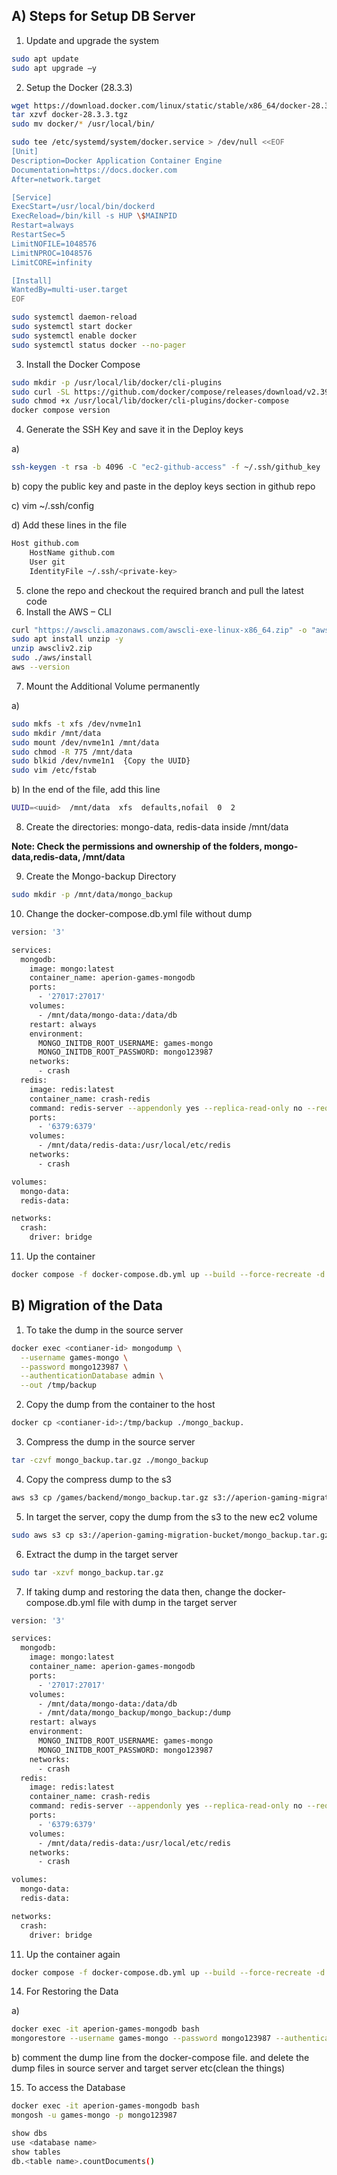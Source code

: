 ## A) Steps for Setup DB Server
1. Update and upgrade the system
```bash 
sudo apt update
sudo apt upgrade –y
```

2. Setup the Docker (28.3.3)
```bash 
wget https://download.docker.com/linux/static/stable/x86_64/docker-28.3.3.tgz
tar xzvf docker-28.3.3.tgz
sudo mv docker/* /usr/local/bin/

sudo tee /etc/systemd/system/docker.service > /dev/null <<EOF 
[Unit] 
Description=Docker Application Container Engine 
Documentation=https://docs.docker.com 
After=network.target

[Service] 
ExecStart=/usr/local/bin/dockerd 
ExecReload=/bin/kill -s HUP \$MAINPID 
Restart=always 
RestartSec=5 
LimitNOFILE=1048576 
LimitNPROC=1048576 
LimitCORE=infinity

[Install] 
WantedBy=multi-user.target 
EOF

sudo systemctl daemon-reload
sudo systemctl start docker
sudo systemctl enable docker
sudo systemctl status docker --no-pager
```

3. Install the Docker Compose
```bash
sudo mkdir -p /usr/local/lib/docker/cli-plugins
sudo curl -SL https://github.com/docker/compose/releases/download/v2.39.1/docker-compose-linux-x86_64 -o /usr/local/lib/docker/cli-plugins/docker-compose
sudo chmod +x /usr/local/lib/docker/cli-plugins/docker-compose
docker compose version
```

4. Generate the SSH Key and save it in the Deploy keys

  a)
```bash
ssh-keygen -t rsa -b 4096 -C "ec2-github-access" -f ~/.ssh/github_key
```

  b) copy the public key and paste in the deploy keys section in github repo
  
  c) vim ~/.ssh/config
  
  d) Add these lines in the file
```bash
Host github.com
    HostName github.com
    User git
    IdentityFile ~/.ssh/<private-key>
```

5. clone the repo and checkout the required branch and pull the latest code
6. Install the AWS – CLI

```bash
curl "https://awscli.amazonaws.com/awscli-exe-linux-x86_64.zip" -o "awscliv2.zip"
sudo apt install unzip -y
unzip awscliv2.zip
sudo ./aws/install
aws --version
```

7. Mount the Additional Volume permanently

a)
```bash
sudo mkfs -t xfs /dev/nvme1n1
sudo mkdir /mnt/data
sudo mount /dev/nvme1n1 /mnt/data
sudo chmod -R 775 /mnt/data
sudo blkid /dev/nvme1n1  {Copy the UUID}
sudo vim /etc/fstab
```

b) In the end of the file, add this line 
```bash
UUID=<uuid>  /mnt/data  xfs  defaults,nofail  0  2
```

8. Create the directories: mongo-data, redis-data inside /mnt/data
   
**Note: Check the permissions and ownership of the folders, mongo-data,redis-data, /mnt/data**

9. Create the Mongo-backup Directory
    
```bash
sudo mkdir -p /mnt/data/mongo_backup
```

10. Change the docker-compose.db.yml file without dump

```bash
version: '3'

services:
  mongodb:
    image: mongo:latest
    container_name: aperion-games-mongodb
    ports:
      - '27017:27017'
    volumes:
      - /mnt/data/mongo-data:/data/db
    restart: always
    environment:
      MONGO_INITDB_ROOT_USERNAME: games-mongo
      MONGO_INITDB_ROOT_PASSWORD: mongo123987
    networks:
      - crash
  redis:
    image: redis:latest
    container_name: crash-redis
    command: redis-server --appendonly yes --replica-read-only no --requirepass redis123987
    ports:
      - '6379:6379'
    volumes:
      - /mnt/data/redis-data:/usr/local/etc/redis
    networks:
      - crash

volumes:
  mongo-data:
  redis-data:

networks:
  crash:
    driver: bridge
```

11. Up the container

```bash
docker compose -f docker-compose.db.yml up --build --force-recreate -d
```

## B) Migration of the Data

1. To take the dump in the source server

```bash
docker exec <contianer-id> mongodump \
  --username games-mongo \
  --password mongo123987 \
  --authenticationDatabase admin \
  --out /tmp/backup
```

2. Copy the dump from the container to the host

```bash
docker cp <contianer-id>:/tmp/backup ./mongo_backup.
```

3. Compress the dump in the source server

```bash
tar -czvf mongo_backup.tar.gz ./mongo_backup
```

4. Copy the compress dump to the s3

```bash
aws s3 cp /games/backend/mongo_backup.tar.gz s3://aperion-gaming-migration-bucket/
```

5. In target the server, copy the dump from the s3 to the new ec2 volume

```bash
sudo aws s3 cp s3://aperion-gaming-migration-bucket/mongo_backup.tar.gz /mnt/data/mongo_backup/
```

6. Extract the dump in the target server

```bash
sudo tar -xzvf mongo_backup.tar.gz
```

7. If taking dump and restoring the data then, change the docker-compose.db.yml file with dump in the target server

```bash
version: '3'

services:
  mongodb:
    image: mongo:latest
    container_name: aperion-games-mongodb
    ports:
      - '27017:27017'
    volumes:
      - /mnt/data/mongo-data:/data/db
      - /mnt/data/mongo_backup/mongo_backup:/dump
    restart: always
    environment:
      MONGO_INITDB_ROOT_USERNAME: games-mongo
      MONGO_INITDB_ROOT_PASSWORD: mongo123987
    networks:
      - crash
  redis:
    image: redis:latest
    container_name: crash-redis
    command: redis-server --appendonly yes --replica-read-only no --requirepass redis123987
    ports:
      - '6379:6379'
    volumes:
      - /mnt/data/redis-data:/usr/local/etc/redis
    networks:
      - crash

volumes:
  mongo-data:
  redis-data:

networks:
  crash:
    driver: bridge
```

11. Up the container again

```bash
docker compose -f docker-compose.db.yml up --build --force-recreate -d
```

14. For Restoring the Data

a)
```bash
docker exec -it aperion-games-mongodb bash
mongorestore --username games-mongo --password mongo123987 --authenticationDatabase admin --drop /dump
```

b) comment the dump line from the docker-compose file. and delete the dump files in source server and target server etc(clean the things)

15. To access the Database
```bash
docker exec -it aperion-games-mongodb bash
mongosh -u games-mongo -p mongo123987

show dbs
use <database name>
show tables
db.<table name>.countDocuments()
```







